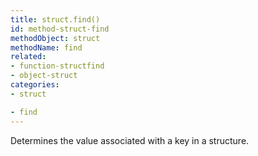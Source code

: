 ```yaml
---
title: struct.find()
id: method-struct-find
methodObject: struct
methodName: find
related:
- function-structfind
- object-struct
categories:
- struct

- find
---
```


Determines the value associated with a key in a structure.
